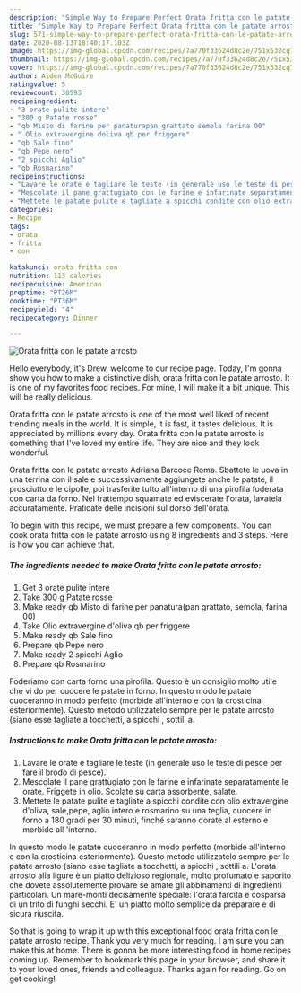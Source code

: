 ```yaml
---
description: "Simple Way to Prepare Perfect Orata fritta con le patate arrosto"
title: "Simple Way to Prepare Perfect Orata fritta con le patate arrosto"
slug: 571-simple-way-to-prepare-perfect-orata-fritta-con-le-patate-arrosto
date: 2020-08-13T18:40:17.103Z
image: https://img-global.cpcdn.com/recipes/7a770f33624d8c2e/751x532cq70/orata-fritta-con-le-patate-arrosto-recipe-main-photo.jpg
thumbnail: https://img-global.cpcdn.com/recipes/7a770f33624d8c2e/751x532cq70/orata-fritta-con-le-patate-arrosto-recipe-main-photo.jpg
cover: https://img-global.cpcdn.com/recipes/7a770f33624d8c2e/751x532cq70/orata-fritta-con-le-patate-arrosto-recipe-main-photo.jpg
author: Aiden McGuire
ratingvalue: 5
reviewcount: 30593
recipeingredient:
- "3 orate pulite intere"
- "300 g Patate rosse"
- "qb Misto di farine per panaturapan grattato semola farina 00"
- " Olio extravergine doliva qb per friggere"
- "qb Sale fino"
- "qb Pepe nero"
- "2 spicchi Aglio"
- "qb Rosmarino"
recipeinstructions:
- "Lavare le orate e tagliare le teste (in generale uso le teste di pesce per fare il brodo di pesce)."
- "Mescolate il pane grattugiato con le farine e infarinate separatamente le orate. Friggete in olio. Scolate su carta assorbente, salate."
- "Mettete le patate pulite e tagliate a spicchi condite con olio extravergine d&#39;oliva, sale,pepe, aglio intero e rosmarino su una teglia, cuocere in forno a 180 gradi per 30 minuti, finché saranno dorate al esterno e morbide all &#39;interno."
categories:
- Recipe
tags:
- orata
- fritta
- con

katakunci: orata fritta con 
nutrition: 113 calories
recipecuisine: American
preptime: "PT26M"
cooktime: "PT36M"
recipeyield: "4"
recipecategory: Dinner

---
```



![Orata fritta con le patate arrosto](https://img-global.cpcdn.com/recipes/7a770f33624d8c2e/751x532cq70/orata-fritta-con-le-patate-arrosto-recipe-main-photo.jpg)

Hello everybody, it's Drew, welcome to our recipe page. Today, I'm gonna show you how to make a distinctive dish, orata fritta con le patate arrosto. It is one of my favorites food recipes. For mine, I will make it a bit unique. This will be really delicious.

Orata fritta con le patate arrosto is one of the most well liked of recent trending meals in the world. It is simple, it is fast, it tastes delicious. It is appreciated by millions every day. Orata fritta con le patate arrosto is something that I've loved my entire life. They are nice and they look wonderful.

Orata fritta con le patate arrosto Adriana Barcoce Roma. Sbattete le uova in una terrina con il sale e successivamente aggiungete anche le patate, il prosciutto e le cipolle, poi trasferite tutto all&#39;interno di una pirofila foderata con carta da forno. Nel frattempo squamate ed eviscerate l&#39;orata, lavatela accuratamente. Praticate delle incisioni sul dorso dell&#39;orata.


To begin with this recipe, we must prepare a few components. You can cook orata fritta con le patate arrosto using 8 ingredients and 3 steps. Here is how you can achieve that.

<!--inarticleads1-->

##### The ingredients needed to make Orata fritta con le patate arrosto:

1. Get 3 orate pulite intere
1. Take 300 g Patate rosse
1. Make ready qb Misto di farine per panatura(pan grattato, semola, farina 00)
1. Take  Olio extravergine d&#39;oliva qb per friggere
1. Make ready qb Sale fino
1. Prepare qb Pepe nero
1. Make ready 2 spicchi Aglio
1. Prepare qb Rosmarino


Foderiamo con carta forno una pirofila. Questo è un consiglio molto utile che vi do per cuocere le patate in forno. In questo modo le patate cuoceranno in modo perfetto (morbide all&#39;interno e con la crosticina esteriormente). Questo metodo utilizzatelo sempre per le patate arrosto (siano esse tagliate a tocchetti, a spicchi , sottili a. 

<!--inarticleads2-->

##### Instructions to make Orata fritta con le patate arrosto:

1. Lavare le orate e tagliare le teste (in generale uso le teste di pesce per fare il brodo di pesce).
1. Mescolate il pane grattugiato con le farine e infarinate separatamente le orate. Friggete in olio. Scolate su carta assorbente, salate.
1. Mettete le patate pulite e tagliate a spicchi condite con olio extravergine d&#39;oliva, sale,pepe, aglio intero e rosmarino su una teglia, cuocere in forno a 180 gradi per 30 minuti, finché saranno dorate al esterno e morbide all &#39;interno.


In questo modo le patate cuoceranno in modo perfetto (morbide all&#39;interno e con la crosticina esteriormente). Questo metodo utilizzatelo sempre per le patate arrosto (siano esse tagliate a tocchetti, a spicchi , sottili a. L&#39;orata arrosto alla ligure è un piatto delizioso regionale, molto profumato e saporito che dovete assolutemente provare se amate gli abbinamenti di ingredienti particolari. Un mare-monti decisamente speciale: l&#39;orata farcita e cosparsa di un trito di funghi secchi. E&#39; un piatto molto semplice da preparare e di sicura riuscita. 

So that is going to wrap it up with this exceptional food orata fritta con le patate arrosto recipe. Thank you very much for reading. I am sure you can make this at home. There is gonna be more interesting food in home recipes coming up. Remember to bookmark this page in your browser, and share it to your loved ones, friends and colleague. Thanks again for reading. Go on get cooking!
